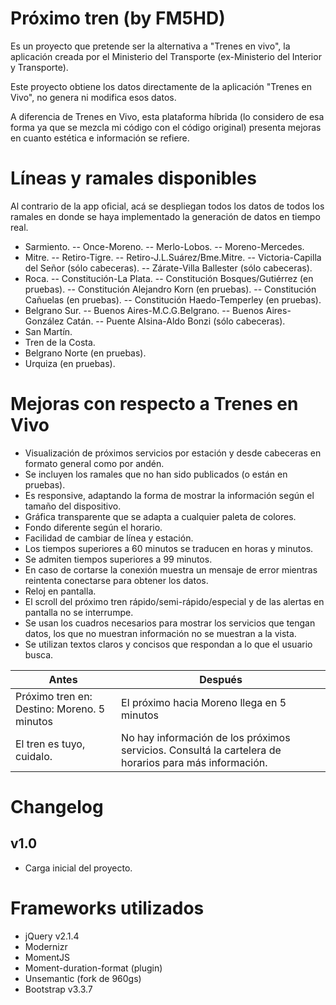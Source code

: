 # Próximo tren (by FM5HD)
Es un proyecto que pretende ser la alternativa a "Trenes en vivo", la aplicación creada por el Ministerio del Transporte (ex-Ministerio del Interior y Transporte).

Este proyecto obtiene los datos directamente de la aplicación "Trenes en Vivo", no genera ni modifica esos datos. 

A diferencia de Trenes en Vivo, esta plataforma híbrida (lo considero de esa forma ya que se mezcla mi código con el código original) presenta mejoras en cuanto estética e información se refiere.

# Líneas y ramales disponibles 
Al contrario de la app oficial, acá se despliegan todos los datos de todos los ramales en donde se haya implementado la generación de datos en tiempo real. 
* Sarmiento. 
-- Once-Moreno. 
-- Merlo-Lobos. 
-- Moreno-Mercedes. 
* Mitre. 
-- Retiro-Tigre. 
-- Retiro-J.L.Suárez/Bme.Mitre. 
-- Victoria-Capilla del Señor (sólo cabeceras). 
-- Zárate-Villa Ballester (sólo cabeceras). 
* Roca. 
-- Constitución-La Plata. 
-- Constitución Bosques/Gutiérrez (en pruebas). 
-- Constitución Alejandro Korn (en pruebas). 
-- Constitución Cañuelas (en pruebas). 
-- Constitución Haedo-Temperley (en pruebas). 
* Belgrano Sur. 
-- Buenos Aires-M.C.G.Belgrano. 
-- Buenos Aires-González Catán. 
-- Puente Alsina-Aldo Bonzi (sólo cabeceras). 
* San Martín. 
* Tren de la Costa. 
* Belgrano Norte (en pruebas). 
* Urquiza (en pruebas). 

# Mejoras con respecto a Trenes en Vivo
* Visualización de próximos servicios por estación y desde cabeceras en formato general como por andén. 
* Se incluyen los ramales que no han sido publicados (o están en pruebas). 
* Es responsive, adaptando la forma de mostrar la información según el tamaño del dispositivo. 
* Gráfica transparente que se adapta a cualquier paleta de colores. 
* Fondo diferente según el horario. 
* Facilidad de cambiar de línea y estación. 
* Los tiempos superiores a 60 minutos se traducen en horas y minutos. 
* Se admiten tiempos superiores a 99 minutos. 
* En caso de cortarse la conexión muestra un mensaje de error mientras reintenta conectarse para obtener los datos. 
* Reloj en pantalla. 
* El scroll del próximo tren rápido/semi-rápido/especial y de las alertas en pantalla no se interrumpe.
* Se usan los cuadros necesarios para mostrar los servicios que tengan datos, los que no muestran información no se muestran a la vista. 
* Se utilizan textos claros y concisos que respondan a lo que el usuario busca. 

| Antes | Después |
| ------------- | ------------- |
| Próximo tren en: Destino: Moreno. 5 minutos | El próximo hacia Moreno llega en 5 minutos |
| El tren es tuyo, cuidalo. | No hay información de los próximos servicios. Consultá la cartelera de horarios para más información. |

# Changelog
## v1.0
* Carga inicial del proyecto.


# Frameworks utilizados

* jQuery v2.1.4
* Modernizr 
* MomentJS 
* Moment-duration-format (plugin) 
* Unsemantic (fork de 960gs)
* Bootstrap v3.3.7
